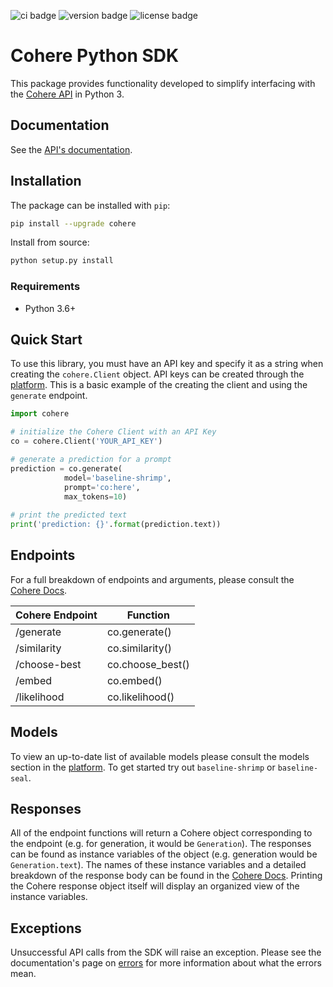 ![ci badge](https://github.com/cohere-ai/cohere-python/actions/workflows/test.yaml/badge.svg)
![version badge](https://img.shields.io/pypi/v/cohere)
![license badge](https://img.shields.io/github/license/cohere-ai/cohere-python)

# Cohere Python SDK

This package provides functionality developed to simplify interfacing with the [Cohere API](https://docs.cohere.ai/) in Python 3.

## Documentation

See the [API's documentation](https://docs.cohere.ai/#api-reference). 

## Installation

The package can be installed with `pip`:

```bash
pip install --upgrade cohere
```

Install from source:

```bash
python setup.py install
```

### Requirements
- Python 3.6+

## Quick Start

To use this library, you must have an API key and specify it as a string when creating the `cohere.Client` object. API keys can be created through the [platform](https://os.cohere.ai). This is a basic example of the creating the client and using the `generate` endpoint.

```python
import cohere

# initialize the Cohere Client with an API Key
co = cohere.Client('YOUR_API_KEY')

# generate a prediction for a prompt 
prediction = co.generate(
            model='baseline-shrimp',
            prompt='co:here',
            max_tokens=10)
            
# print the predicted text          
print('prediction: {}'.format(prediction.text))
```

## Endpoints
For a full breakdown of endpoints and arguments, please consult the [Cohere Docs](https://docs.cohere.ai/).

Cohere Endpoint | Function
----- | -----
/generate  | co.generate()
/similarity | co.similarity()
/choose-best | co.choose_best()
/embed | co.embed()
/likelihood | co.likelihood()

## Models
To view an up-to-date list of available models please consult the models section in the [platform](https://os.cohere.ai). To get started try out `baseline-shrimp` or `baseline-seal`.

## Responses
All of the endpoint functions will return a Cohere object corresponding to the endpoint (e.g. for generation, it would be `Generation`). The responses can be found as instance variables of the object (e.g. generation would be `Generation.text`). The names of these instance variables and a detailed breakdown of the response body can be found in the [Cohere Docs](https://docs.cohere.ai/). Printing the Cohere response object itself will display an organized view of the instance variables.

## Exceptions

Unsuccessful API calls from the SDK will raise an exception. Please see the documentation's page on [errors](https://docs.cohere.ai/errors-reference) for more information about what the errors mean.

